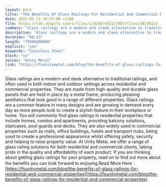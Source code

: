 ```yaml
---
layout: post
title: "The Benefits Of Glass Railings For Residential And Commercial Properties"
date: 2022-01-13 10:37:00 +1100
file: https://cdn.shopify.com/s/files/1/0248/4522/1987/files/20230113__fsum_1.mp3?v=1673837775
summary: "Glass railings are a modern and sleek alternative to traditional railings, and often used in both indoor and outdoor settings across residential and commercial properties. They are made from high-quality and durable glass panels that are held in place by a metal frame, producing pleasing aesthetics that look good in a range of different properties. Glass railings are a common feature in many designs and are growing in demand every day as more people look to create a stylish feature in their workplace or home. You will commonly find glass railings in residential properties that include homes, condos and apartments, providing balcony solutions, staircases, pool guards and decks. They are also widely used in commercial properties such as malls, office buildings, hotels and transport hubs, being used to create a professional appearance whilst offering safety, security and helping to raise property value.At Unity Metal, we offer a range of glass railing solutions for both residential and commercial clients, taking pride in the quality and affordability of each product. If you are thinking about getting glass railings for your property, read on to find out more about the benefits you can look forward to enjoying."
description: "Glass railings are a modern and sleek alternative to traditional railings, and often used in both indoor and outdoor settings across residential and commercial properties. They are made from high-quality and durable glass panels that are held in place by a metal frame, producing pleasing aesthetics that look good in a range of different properties. Glass railings are a common feature in many designs and are growing in demand every day as more people look to create a stylish feature in their workplace or home. You will commonly find glass railings in residential properties that include homes, condos and apartments, providing balcony solutions, staircases, pool guards and decks. They are also widely used in commercial properties such as malls, office buildings, hotels and transport hubs, being used to create a professional appearance whilst offering safety, security and helping to raise property value. At Unity Metal, we offer a range of glass railing solutions for both residential and commercial clients, taking pride in the quality and affordability of each product. If you are thinking about getting glass railings for your property, read on to find out more about the benefits you can look forward to enjoying.Read More Here:<a href='https://fsunitymetal.com/blog/the-benefits-of-glass-railings-for-residential-and-commercial-properties'>https://fsunitymetal.com/blog/the-benefits-of-glass-railings-for-residential-and-commercial-properties</a>"
duration: "06:53"
length: "79996800000"
explicit: "yes"
keywords: "Stainless Steel"
block: "no"
voices: "Unity Metal"
link: "https://fsunitymetal.com/blog/the-benefits-of-glass-railings-for-residential-and-commercial-properties"
---
```


Glass railings are a modern and sleek alternative to traditional railings, and often used in both indoor and outdoor settings across residential and commercial properties. They are made from high-quality and durable glass panels that are held in place by a metal frame, producing pleasing aesthetics that look good in a range of different properties. Glass railings are a common feature in many designs and are growing in demand every day as more people look to create a stylish feature in their workplace or home. You will commonly find glass railings in residential properties that include homes, condos and apartments, providing balcony solutions, staircases, pool guards and decks. They are also widely used in commercial properties such as malls, office buildings, hotels and transport hubs, being used to create a professional appearance whilst offering safety, security and helping to raise property value.
At Unity Metal, we offer a range of glass railing solutions for both residential and commercial clients, taking pride in the quality and affordability of each product. If you are thinking about getting glass railings for your property, read on to find out more about the benefits you can look forward to enjoying.Read More Here：[https://fsunitymetal.com/blog/the-benefits-of-glass-railings-for-residential-and-commercial-properties](https://fsunitymetal.com/blog/the-benefits-of-glass-railings-for-residential-and-commercial-properties)
